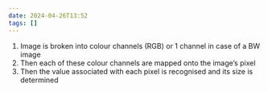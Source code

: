 ```yaml
---
date: 2024-04-26T13:52
tags: []
---
```

1. Image is broken into colour channels (RGB) or 1 channel in case of a BW image
2. Then each of these colour channels are mapped onto the image’s pixel
3. Then the value associated with each pixel is recognised and its size is determined